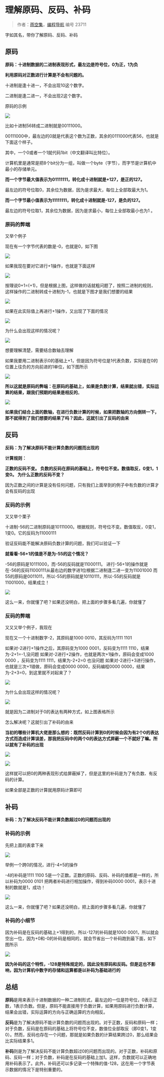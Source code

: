 # 理解原码、反码、补码

> 作者：[雨空集](https://blog.csdn.net/Sakurapaid?type=blog)，[编程导航](https://www.codefather.cn) 编号 23711

字如其名，带你了解原码、反码、补码

## 原码

**原码：十进制数据的二进制表现形式，最左边是符号位，0为正，1为负**

**利用原码对正数进行计算是不会有问题的。**

十进制是逢十进一，不会出现10这个数字。

二进制是逢二进一，不会出现2这个数字。

原码的示例

![](https://pic.yupi.icu/5563/202312261455516.png)

比如十进制56转成二进制就是00111000。

00111000中，最左边的0就是代表这个数为正数，其余的0111000代表56，也就是下面这个样子。

其中，一个0或者一个1就代码1bit（中文翻译叫比特位）。

计算机里是通常是把8个bit分为一组，叫做一个byte（字节），而字节是计算机中最小的存储单元。

**而一个字节最大值表示为01111111，转化成十进制就是+127，是正的127。**

最左边的符号位取0，其余位为数据，因为是求最大，每位上全部取最大为1。

**而一个字节最小值表示为11111111，转化成十进制就是-127，是负的127。**

最左边的符号位取1，其余位为数据，因为是求最小，每位上全部取最小也为1 。

### 原码的弊端

又举个例子

现在有一个字节代表的数是-0，也就是0，如下图

![](https://pic.yupi.icu/5563/202312261456203.png)

如果我现在要对它进行+1操作，也就是下面这样

![](https://pic.yupi.icu/5563/202312261455505.png)

按理说0+1=(+1)，但是根据上图，这样做的话就粗问题了，按照二进制的规则，这样操作的二进制转成十进制为-1，也就是下图才是我们想要的结果

![](https://pic.yupi.icu/5563/202312261457638.png)

如果在此实际值上再进行+1操作，又出现了下面的情况

![](https://pic.yupi.icu/5563/202312261455620.png)

为什么会出现这样的情况呢？

![](https://pic.yupi.icu/5563/202312261455696.png)

想要理解清楚，需要结合数轴去理解

如果我要用二进制表示0的基础上+1，但是因为符号位是1代表负数，实际是在0的位置上往负的方向前进的1单位，如下图所示

![](https://pic.yupi.icu/5563/202312261456443.png)

**所以这就是原码的弊端：在原码的基础上，如果是负数计算，结果就出错，实际运算的结果，跟我们预期的结果是相反的**。

![](https://pic.yupi.icu/5563/202312261456524.png)

**如果我们结合上面的数轴，在进行负数计算的时候，如果把数轴的方向倒转一下，那不就得到了我们想要的结果了吗？因此，这就引出了反码的由来**

## 反码

**反码：为了解决原码不能计算负数的问题而出现的**

**计算规则：**

**正数的反码不变。 负数的反码在原码的基础上，符号位不变。数值取反，0变1，1变0。 为什么正数的反码不变？**

因为正数之间的计算是没有任何问题，只有我们上面举到的例子中有负数的计算才会有反码的出现

### 反码的示例

又又举个栗子

十进制-56的二进制原码是10111000。根据规则，符号位不变。数值取反，0变1，1变0。它的反码为11000111

验证反码能不能解决原码负数计算的问题，我们可以验证一下

**就看看-56+1的值是不是为-55的这个情况？**

-56的原码是10111000，而-56的反码就是11000111。 进行-56+1的操作就是在-56的反码11000111从最右边的数字进1位根据二进制逢二进一变为11001000 而55的原码是0011011，所以-55的原码就是10110111，所以-55的反码就是11001000，结果成立！

![](https://pic.yupi.icu/5563/202312261456671.png)

这么一来，你就懂了吧？如果还没明白，把上面的步骤多看几遍，你就懂了

### 反码的弊端

又又又举个例子，我现在

现在又一个十进制数字-2，其原码是1000 0010，其反码为1111 1101

如果对-2进行+1操作之后，其原码变为1000 0001，反码变为1111 1110，结果为-2+1=-1,没问题 如果对-2进行+2操作，也就是两次+1操作，原码会变成1000 0000 ，反码变为1111 1111，结果为-2+2=0 也没问题 如果对-2进行+3进行操作，也就是三次+1错做，原码会变成0000 0000，反码编程0000 0000，结果为-2+3=0，到这里就不对起来了？

![](https://pic.yupi.icu/5563/202312261456779.png)

为什么会出现这样的情况呢？

![](https://pic.yupi.icu/5563/202312261456463.png)

就是因为二进制对于0的表达有两种方式，如上图表格所示

怎么解决呢？这就引出了补码的由来

**当初的哪些计算机大佬是那么想的：既然反码计算到0的时候会因为有2个0的表达方式而造成计算误差，那我把反码中的两个0的表达方式屏蔽一个不就好了嘛。所以就有了补码的出现**

![](https://pic.yupi.icu/5563/202312261456492.png)

![](https://pic.yupi.icu/5563/202312261456579.png)

这样就可以把0的两种表现形式给屏蔽掉了，但是这里的补码是为了有负数、有反码的计算。

如果全部是正数的计算就用原码计算即可

## 补码

**补码：为了解决反码不能计算负数超过0的问题而出现的**

### 补码的示例

先把上面的表拿下来

![](https://pic.yupi.icu/5563/202312261456613.png)

举例一个跨0的情况，进行-4+5的操作

-4的补码是1111 1100 5是一个正数。正数的原码、反码、补码的值都是一样的，所以补码为0000 0101 把两者补码进行相加操作，得到补码0000 0001，表示十进制的数就是1，成功！

![](https://pic.yupi.icu/5563/202312261456192.png)

这么一来，你就懂了吧？如果还没明白，把上面的步骤多看几遍，你就懂了

### 补码的小细节

因为补码是在反码的基础上+1得到的，所以-127的补码就是1000 0001，所以就会空出一位，因为+0和-0的补码是相同的，就会节省出一个补码跑到最下面，如下图所示

![](https://pic.yupi.icu/5563/202312261456254.png)

**因为补码的这个特性，-128是特殊规定的，因此没有原码和反码。但是这也不影响，因为计算机中数字的存储和运算都是以补码为基础进行的**

## 总结

**原码**是用来表示十进制数据的一种二进制形式，最左边的一位是符号位，0表示正数，1表示负数。但是，原码不能直接用于负数计算，如果用原码进行负数计算，结果会出错，实际运算的方向与正确运算的方向相反。

**反码**是为了解决原码不能计算负数的问题而出现的。对于正数，反码和原码一样；对于负数，反码是在原码的基础上将符号位不变，数值位全部取反（即0变1，1变0）。然而，反码也存在一个问题，那就是如果负数的计算结果跨过0，那么结果会比实际结果多1。

**补码**则是为了解决反码不能计算负数超过0的问题而出现的。对于正数，补码和原码、反码一样；对于负数，补码是在反码的基础上加1。这样，负数就可以正确地用补码表示了。此外，补码还可以多记录一个特殊的值-128，这在用一个字节表示数据的情况下是特别重要的。